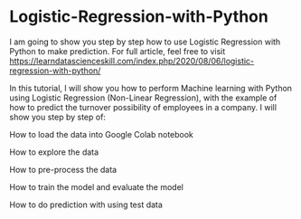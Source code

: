 # Logistic-Regression-with-Python
I am going to show you step by step how to use Logistic Regression with Python to make prediction. For full article, feel free to visit https://learndatascienceskill.com/index.php/2020/08/06/logistic-regression-with-python/

In this tutorial, I will show you how to perform Machine learning with Python using Logistic Regression (Non-Linear Regression), with the example of how to predict the turnover possibility of employees in a company. I will show you step by step of:

How to load the data into Google Colab notebook

How to explore the data

How to pre-process the data

How to train the model and evaluate the model

How to do prediction with using test data
